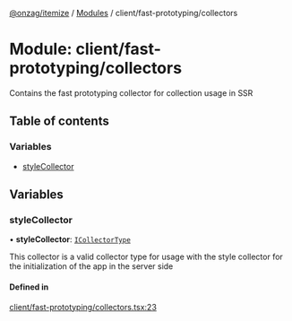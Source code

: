 [@onzag/itemize](../README.md) / [Modules](../modules.md) / client/fast-prototyping/collectors

# Module: client/fast-prototyping/collectors

Contains the fast prototyping collector for collection usage
in SSR

## Table of contents

### Variables

- [styleCollector](client_fast_prototyping_collectors.md#stylecollector)

## Variables

### styleCollector

• **styleCollector**: [`ICollectorType`](../interfaces/client.ICollectorType.md)

This collector is a valid collector type for usage with the
style collector for the initialization of the app in the server side

#### Defined in

[client/fast-prototyping/collectors.tsx:23](https://github.com/onzag/itemize/blob/f2f29986/client/fast-prototyping/collectors.tsx#L23)
